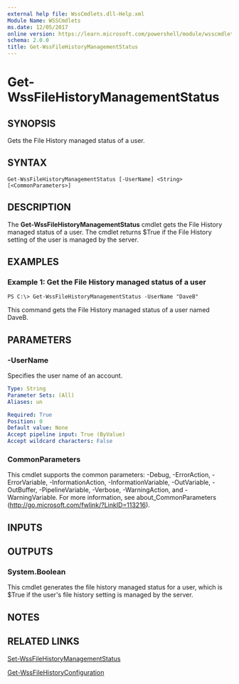 ```yaml
---
external help file: WssCmdlets.dll-Help.xml
Module Name: WSSCmdlets
ms.date: 12/05/2017
online version: https://learn.microsoft.com/powershell/module/wsscmdlets/get-wssfilehistorymanagementstatus?view=windowsserver2012r2-ps&wt.mc_id=ps-gethelp
schema: 2.0.0
title: Get-WssFileHistoryManagementStatus
---
```


# Get-WssFileHistoryManagementStatus

## SYNOPSIS
Gets the File History managed status of a user.

## SYNTAX

```
Get-WssFileHistoryManagementStatus [-UserName] <String> [<CommonParameters>]
```

## DESCRIPTION
The **Get-WssFileHistoryManagementStatus** cmdlet gets the File History managed status of a user.
The cmdlet returns $True if the File History setting of the user is managed by the server.

## EXAMPLES

### Example 1: Get the File History managed status of a user
```
PS C:\> Get-WssFileHistoryManagementStatus -UserName "DaveB"
```

This command gets the File History managed status of a user named DaveB.

## PARAMETERS

### -UserName
Specifies the user name of an account.

```yaml
Type: String
Parameter Sets: (All)
Aliases: un

Required: True
Position: 0
Default value: None
Accept pipeline input: True (ByValue)
Accept wildcard characters: False
```

### CommonParameters
This cmdlet supports the common parameters: -Debug, -ErrorAction, -ErrorVariable, -InformationAction, -InformationVariable, -OutVariable, -OutBuffer, -PipelineVariable, -Verbose, -WarningAction, and -WarningVariable. For more information, see about_CommonParameters (http://go.microsoft.com/fwlink/?LinkID=113216).

## INPUTS

## OUTPUTS

### System.Boolean
This cmdlet generates the file history managed status for a user, which is $True if the user's file history setting is managed by the server.

## NOTES

## RELATED LINKS

[Set-WssFileHistoryManagementStatus](./Set-WssFileHistoryManagementStatus.md)

[Get-WssFileHistoryConfiguration](./Get-WssFileHistoryConfiguration.md)

